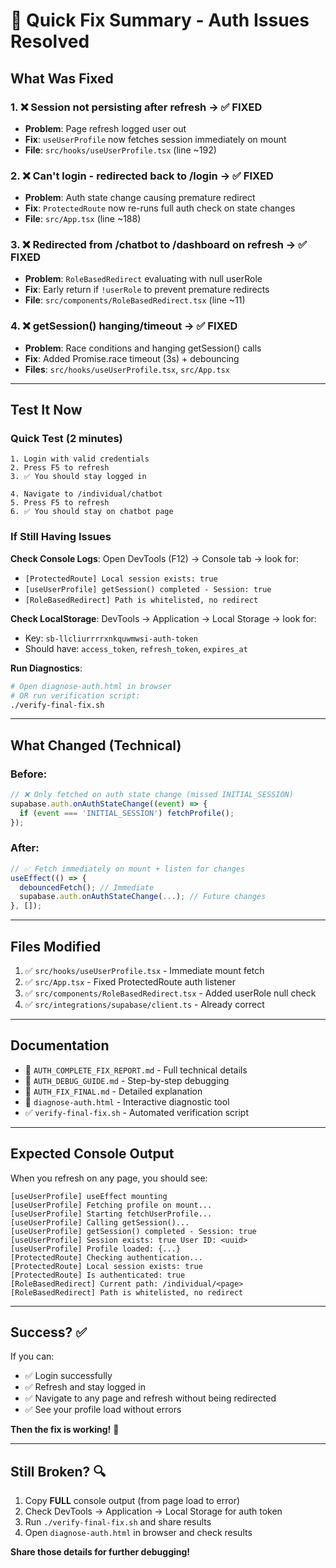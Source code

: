 # 🚀 Quick Fix Summary - Auth Issues Resolved

## What Was Fixed

### 1. ❌ **Session not persisting after refresh** → ✅ **FIXED**
   - **Problem**: Page refresh logged user out
   - **Fix**: `useUserProfile` now fetches session immediately on mount
   - **File**: `src/hooks/useUserProfile.tsx` (line ~192)

### 2. ❌ **Can't login - redirected back to /login** → ✅ **FIXED**
   - **Problem**: Auth state change causing premature redirect
   - **Fix**: `ProtectedRoute` now re-runs full auth check on state changes
   - **File**: `src/App.tsx` (line ~188)

### 3. ❌ **Redirected from /chatbot to /dashboard on refresh** → ✅ **FIXED**
   - **Problem**: `RoleBasedRedirect` evaluating with null userRole
   - **Fix**: Early return if `!userRole` to prevent premature redirects
   - **File**: `src/components/RoleBasedRedirect.tsx` (line ~11)

### 4. ❌ **getSession() hanging/timeout** → ✅ **FIXED**
   - **Problem**: Race conditions and hanging getSession() calls
   - **Fix**: Added Promise.race timeout (3s) + debouncing
   - **Files**: `src/hooks/useUserProfile.tsx`, `src/App.tsx`

---

## Test It Now

### Quick Test (2 minutes)
```
1. Login with valid credentials
2. Press F5 to refresh
3. ✅ You should stay logged in

4. Navigate to /individual/chatbot
5. Press F5 to refresh
6. ✅ You should stay on chatbot page
```

### If Still Having Issues

**Check Console Logs**:
Open DevTools (F12) → Console tab → look for:
- `[ProtectedRoute] Local session exists: true`
- `[useUserProfile] getSession() completed - Session: true`
- `[RoleBasedRedirect] Path is whitelisted, no redirect`

**Check LocalStorage**:
DevTools → Application → Local Storage → look for:
- Key: `sb-llcliurrrrxnkquwmwsi-auth-token`
- Should have: `access_token`, `refresh_token`, `expires_at`

**Run Diagnostics**:
```bash
# Open diagnose-auth.html in browser
# OR run verification script:
./verify-final-fix.sh
```

---

## What Changed (Technical)

### Before:
```typescript
// ❌ Only fetched on auth state change (missed INITIAL_SESSION)
supabase.auth.onAuthStateChange((event) => {
  if (event === 'INITIAL_SESSION') fetchProfile();
});
```

### After:
```typescript
// ✅ Fetch immediately on mount + listen for changes
useEffect(() => {
  debouncedFetch(); // Immediate
  supabase.auth.onAuthStateChange(...); // Future changes
}, []);
```

---

## Files Modified

1. ✅ `src/hooks/useUserProfile.tsx` - Immediate mount fetch
2. ✅ `src/App.tsx` - Fixed ProtectedRoute auth listener  
3. ✅ `src/components/RoleBasedRedirect.tsx` - Added userRole null check
4. ✅ `src/integrations/supabase/client.ts` - Already correct

---

## Documentation

- 📄 `AUTH_COMPLETE_FIX_REPORT.md` - Full technical details
- 📄 `AUTH_DEBUG_GUIDE.md` - Step-by-step debugging
- 📄 `AUTH_FIX_FINAL.md` - Detailed explanation
- 🔧 `diagnose-auth.html` - Interactive diagnostic tool
- ✅ `verify-final-fix.sh` - Automated verification script

---

## Expected Console Output

When you refresh on any page, you should see:

```
[useUserProfile] useEffect mounting
[useUserProfile] Fetching profile on mount...
[useUserProfile] Starting fetchUserProfile...
[useUserProfile] Calling getSession()...
[useUserProfile] getSession() completed - Session: true
[useUserProfile] Session exists: true User ID: <uuid>
[useUserProfile] Profile loaded: {...}
[ProtectedRoute] Checking authentication...
[ProtectedRoute] Local session exists: true
[ProtectedRoute] Is authenticated: true
[RoleBasedRedirect] Current path: /individual/<page>
[RoleBasedRedirect] Path is whitelisted, no redirect
```

---

## Success? ✅

If you can:
- ✅ Login successfully
- ✅ Refresh and stay logged in
- ✅ Navigate to any page and refresh without being redirected
- ✅ See your profile load without errors

**Then the fix is working!** 🎉

---

## Still Broken? 🔍

1. Copy **FULL** console output (from page load to error)
2. Check DevTools → Application → Local Storage for auth token
3. Run `./verify-final-fix.sh` and share results
4. Open `diagnose-auth.html` in browser and check results

**Share those details for further debugging!**
